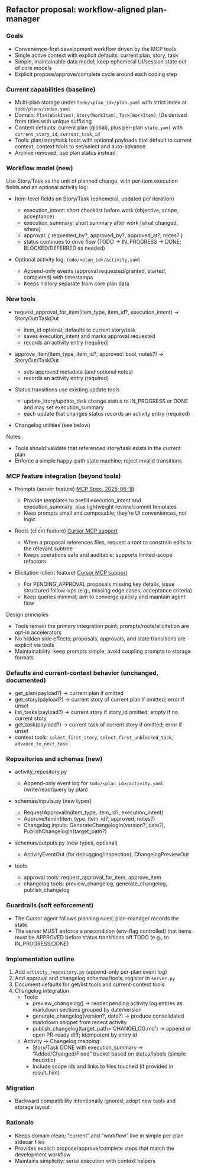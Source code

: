 ## Refactor proposal: workflow-aligned plan-manager

### Goals
- Convenience-first development workflow driven by the MCP tools
- Single active context with explicit defaults: current plan, story, task
- Simple, maintainable data model; keep ephemeral UI/session state out of core models
- Explicit propose/approve/complete cycle around each coding step

### Current capabilities (baseline)
- Multi-plan storage under `todo/<plan_id>/plan.yaml` with strict index at `todo/plans/index.yaml`
- Domain: `Plan(WorkItem)`, `Story(WorkItem)`, `Task(WorkItem)`; IDs derived from titles with unique suffixing
- Context defaults: current plan (global), plus per-plan `state.yaml` with `current_story_id`, `current_task_id`
- Tools: plan/story/task tools with optional payloads that default to current context; context tools to set/select and auto-advance
- Archive removed; use plan status instead

### Workflow model (new)
Use Story/Task as the unit of planned change, with per-item execution fields and an optional activity log:

- Item-level fields on Story/Task (ephemeral, updated per iteration)
  - execution_intent: short checklist before work (objective, scope, acceptance)
  - execution_summary: short summary after work (what changed, where)
  - approval: { requested_by?, approved_by?, approved_at?, notes? }
  - status continues to drive flow (TODO → IN_PROGRESS → DONE; BLOCKED/DEFERRED as needed)

- Optional activity log: `todo/<plan_id>/activity.yaml`
  - Append-only events (approval requested/granted, started, completed) with timestamps
  - Keeps history separate from core plan data

### New tools
- request_approval_for_item(item_type, item_id?, execution_intent) -> StoryOut/TaskOut
  - item_id optional; defaults to current story/task
  - saves execution_intent and marks approval.requested
  - records an activity entry (required)

- approve_item(item_type, item_id?, approved: bool, notes?) -> StoryOut/TaskOut
  - sets approved metadata (and optional notes)
  - records an activity entry (required)

- Status transitions use existing update tools
  - update_story/update_task change status to IN_PROGRESS or DONE and may set execution_summary
  - each update that changes status records an activity entry (required)

- Changelog utilities (see below)

Notes
- Tools should validate that referenced story/task exists in the current plan
- Enforce a simple happy-path state machine; reject invalid transitions

### MCP feature integration (beyond tools)
- Prompts (server feature) [MCP Spec, 2025-06-18](https://modelcontextprotocol.io/specification/2025-06-18)
  - Provide templates to prefill execution_intent and execution_summary, plus lightweight review/commit templates
  - Keep prompts small and composable; they’re UI conveniences, not logic

- Roots (client feature) [Cursor MCP support](https://docs.cursor.com/en/context/mcp#protocol-support)
  - When a proposal references files, request a root to constrain edits to the relevant subtree
  - Keeps operations safe and auditable; supports limited-scope refactors

- Elicitation (client feature) [Cursor MCP support](https://docs.cursor.com/en/context/mcp#protocol-support)
  - For PENDING_APPROVAL proposals missing key details, issue structured follow-ups (e.g., missing edge cases, acceptance criteria)
  - Keep queries minimal; aim to converge quickly and maintain agent flow

Design principles
- Tools remain the primary integration point; prompts/roots/elicitation are opt-in accelerators
- No hidden side effects; proposals, approvals, and state transitions are explicit via tools
- Maintainability: keep prompts simple; avoid coupling prompts to storage formats

### Defaults and current-context behavior (unchanged, documented)
- get_plan(payload?) → current plan if omitted
- get_story(payload?) → current story of current plan if omitted; error if unset
- list_tasks(payload?) → current story if story_id omitted; empty if no current story
- get_task(payload?) → current task of current story if omitted; error if unset
- context tools: `select_first_story`, `select_first_unblocked_task`, `advance_to_next_task`

### Repositories and schemas (new)
- activity_repository.py
  - Append-only event log for `todo/<plan_id>/activity.yaml` (write/read/query by plan)

- schemas/inputs.py (new types)
  - RequestApprovalIn(item_type, item_id?, execution_intent)
  - ApproveItemIn(item_type, item_id?, approved, notes?)
  - Changelog inputs: GenerateChangelogIn(version?, date?), PublishChangelogIn(target_path?)

- schemas/outputs.py (new types, optional)
  - ActivityEventOut (for debugging/inspection), ChangelogPreviewOut

- tools
  - approval tools: request_approval_for_item, approve_item
  - changelog tools: preview_changelog, generate_changelog, publish_changelog

### Guardrails (soft enforcement)
- The Cursor agent follows planning rules; plan-manager records the state
- The server MUST enforce a precondition (env-flag controlled) that items must be APPROVED before status transitions off TODO (e.g., to IN_PROGRESS/DONE)

### Implementation outline
1) Add `activity_repository.py` (append-only per-plan event log)
2) Add approval and changelog schemas/tools; register in `server.py`
3) Document defaults for get/list tools and current-context tools
4) Changelog integration
   - Tools:
     - preview_changelog() → render pending activity log entries as markdown sections grouped by date/version
     - generate_changelog(version?, date?) → produce consolidated markdown snippet from recent activity
     - publish_changelog(target_path='CHANGELOG.md') → append or open PR-ready diff; idempotent by entry id
   - Activity → Changelog mapping:
     - Story/Task DONE with execution_summary → “Added/Changed/Fixed” bucket based on status/labels (simple heuristic)
     - Include scope ids and links to files touched (if provided in result_hint)

### Migration
- Backward compatibility intentionally ignored; adopt new tools and storage layout

### Rationale
- Keeps domain clean; “current” and “workflow” live in simple per-plan sidecar files
- Provides explicit propose/approve/complete steps that match the development workflow
- Maintains simplicity: serial execution with context helpers
